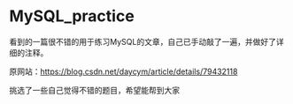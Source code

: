 # MySQL_practice

看到的一篇很不错的用于练习MySQL的文章，自己已手动敲了一遍，并做好了详细的注释。

原网站：https://blog.csdn.net/daycym/article/details/79432118

挑选了一些自己觉得不错的题目，希望能帮到大家
